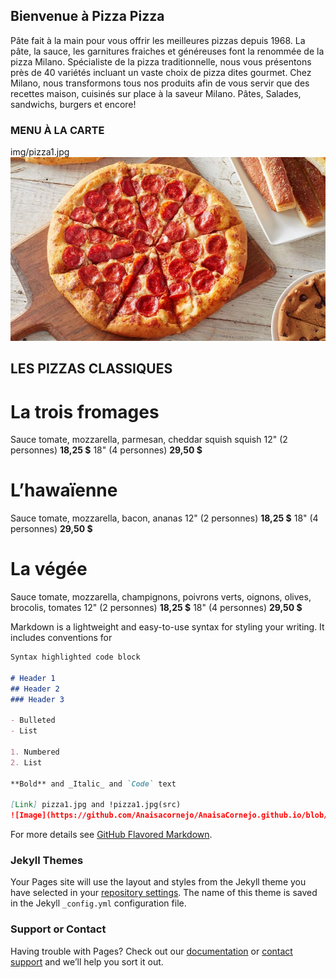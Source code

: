 ## Bienvenue à Pizza Pizza

Pâte fait à la main pour vous offrir les meilleures pizzas depuis 1968. La pâte, la sauce, les garnitures fraiches et généreuses font la renommée de la pizza Milano. Spécialiste de la pizza traditionnelle, nous vous présentons près de 40 variétés incluant un vaste choix de pizza dites gourmet. Chez Milano, nous transformons tous nos produits afin de vous servir que des recettes maison, cuisinés sur place à la saveur Milano. Pâtes, Salades, sandwichs, burgers et encore!

### MENU À LA CARTE

img/pizza1.jpg
![Image](https://github.com/Anaisacornejo/AnaisaCornejo.github.io/blob/main/img/pizza1.jpg)

## LES PIZZAS CLASSIQUES

# La trois fromages
Sauce tomate, mozzarella, parmesan, cheddar squish squish
12" (2 personnes) **18,25 $**
18" (4 personnes) **29,50 $**


# L’hawaïenne
Sauce tomate, mozzarella, bacon, ananas
12" (2 personnes) **18,25 $**
18" (4 personnes) **29,50 $**


# La végée
Sauce tomate, mozzarella, champignons, poivrons verts, oignons, olives, brocolis, tomates
12" (2 personnes) **18,25 $**
18" (4 personnes) **29,50 $**


Markdown is a lightweight and easy-to-use syntax for styling your writing. It includes conventions for

```markdown
Syntax highlighted code block

# Header 1
## Header 2
### Header 3

- Bulleted
- List

1. Numbered
2. List

**Bold** and _Italic_ and `Code` text

[Link] pizza1.jpg and !pizza1.jpg(src)
![Image](https://github.com/Anaisacornejo/AnaisaCornejo.github.io/blob/main/img/pizza1.jpg)
```

For more details see [GitHub Flavored Markdown](https://guides.github.com/features/mastering-markdown/).

### Jekyll Themes

Your Pages site will use the layout and styles from the Jekyll theme you have selected in your [repository settings](https://github.com/Anaisacornejo/AnaisaCornejo.github.io/settings/pages). The name of this theme is saved in the Jekyll `_config.yml` configuration file.

### Support or Contact

Having trouble with Pages? Check out our [documentation](https://docs.github.com/categories/github-pages-basics/) or [contact support](https://support.github.com/contact) and we’ll help you sort it out.
